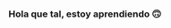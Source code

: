 ### Hola que tal, estoy aprendiendo 🙃

<!--
**joksanamaral/joksanamaral** is a ✨ _special_ ✨ repository because its `README.md` (this file) appears on your GitHub profile.

Here are some ideas to get you started:

- 🔭 Trabajo como tecnico en infomatica 
- 🌱 Estoy estudiando Tic°s 
- 👯 busco colaborar con mis conocimientos de de tecnico informatico
- 🤔 Busco ayuda para saber porgramar bien 🙃
njhbj
